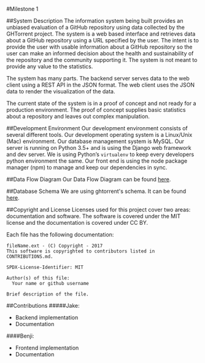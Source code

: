 #Milestone 1    

##System Description
The information system being built provides an unbiased evaluation of a GitHub repository using data collected by the GHTorrent project.  The system is a web based interface and retrieves data about a GitHub repository using a URL specified by the user.  The intent is to provide the user with usable information about a GitHub repository so the user can make an informed decision about the health and sustainability of the repository and the community supporting it.  The system is not meant to provide any value to the statistics.  

The system has many parts.  The backend server serves data to the web client using a REST API in the JSON format.  The web client uses the JSON data to render the visualization of the data.  

The current state of the system is in a proof of concept and not ready for a production environment.  The proof of concept supplies basic statistics about a repository and leaves out complex manipulation.  

##Development Environment
Our development environment consists of several different tools. Our development operating system is a Linux/Unix (Mac) environment. Our database management system is MySQL. Our server is running on Python 3.5+ and is using the Django web framework and dev server. We is using Python’s `virtualenv` to keep every developers python environment the same. Our front end is using the node package manager (npm) to manage and keep our dependencies in sync.


##Data Flow Diagram
Our Data Flow Diagram can be found [here](https://github.com/jakeharding/repo-health/blob/master/docs/Data%20Flow%20Diagram.pdf).

##Database Schema
We are using ghtorrent's schema. It can be found [here](http://ghtorrent.org/files/schema.pdf).

##Copyright and License
Licenses used for this project cover two areas: documentation and software.  The software is covered under the MIT license and the documentation is covered under CC BY.

Each file has the following documentation: 

```
fileName.ext - (C) Copyright - 2017
This software is copyrighted to contributors listed in CONTRIBUTIONS.md.

SPDX-License-Identifier: MIT

Author(s) of this file:
  Your name or github username

Brief description of the file.
```

##Contributions
#####Jake:
- Backend implementation
- Documentation

####Benji:
- Frontend  implementation
- Documentation
